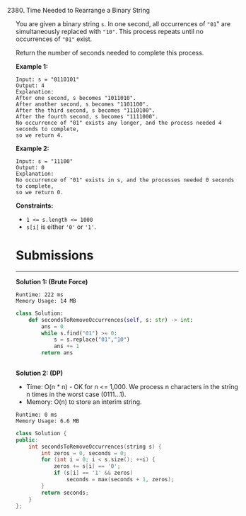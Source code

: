 2380. Time Needed to Rearrange a Binary String

You are given a binary string `s`. In one second, all occurrences of `"01`" are simultaneously replaced with `"10"`. This process repeats until no occurrences of `"01"` exist.

Return the number of seconds needed to complete this process.

 

**Example 1:**
```
Input: s = "0110101"
Output: 4
Explanation: 
After one second, s becomes "1011010".
After another second, s becomes "1101100".
After the third second, s becomes "1110100".
After the fourth second, s becomes "1111000".
No occurrence of "01" exists any longer, and the process needed 4 seconds to complete,
so we return 4.
```

**Example 2:**
```
Input: s = "11100"
Output: 0
Explanation:
No occurrence of "01" exists in s, and the processes needed 0 seconds to complete,
so we return 0.
```

**Constraints:**

* `1 <= s.length <= 1000`
* `s[i]` is either `'0'` or `'1'`.

# Submissions
---
**Solution 1: (Brute Force)**
```
Runtime: 222 ms
Memory Usage: 14 MB
```
```python
class Solution:
    def secondsToRemoveOccurrences(self, s: str) -> int:
        ans = 0
        while s.find("01") >= 0:
            s = s.replace("01","10")
            ans += 1
        return ans
        
```

**Solution 2: (DP)**

* Time: O(n * n) - OK for n <= 1,000. We process n characters in the string n times in the worst case (0111...1).
* Memory: O(n) to store an interim string.

```
Runtime: 0 ms
Memory Usage: 6.6 MB
```
```c++
class Solution {
public:
    int secondsToRemoveOccurrences(string s) {
        int zeros = 0, seconds = 0;
        for (int i = 0; i < s.size(); ++i) {
            zeros += s[i] == '0';
            if (s[i] == '1' && zeros)
                seconds = max(seconds + 1, zeros);
        }
        return seconds;
    }
};
```
